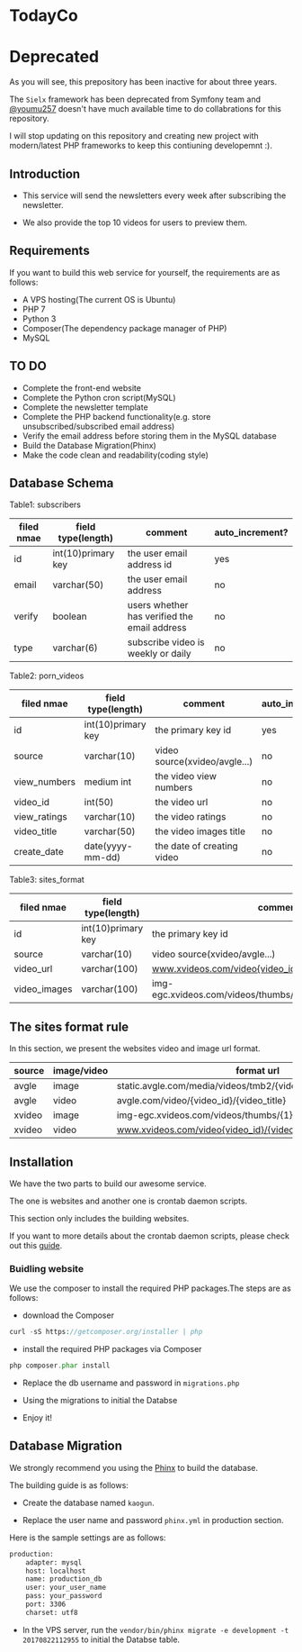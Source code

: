 # TodayCo

# Deprecated
As you will see, this prepository has been inactive for about three years.

The `Sielx` framework has been deprecated from Symfony team and [@youmu257](https://github.com/youmu257) doesn't have much available time to do collabrations for this repository.

I will stop updating on this repository and creating new project with modern/latest PHP frameworks to keep this contiuning developemnt :).

## Introduction
- This service will send the newsletters every week after subscribing the newsletter.

- We also provide the top 10 videos for users to preview them.

## Requirements
If you want to build this web service for yourself, the requirements are as follows:

- A VPS hosting(The current OS is Ubuntu)
- PHP 7
- Python 3
- Composer(The dependency package manager of PHP)
- MySQL

## TO DO

- Complete the front-end website
- Complete the Python cron script(MySQL)
- Complete the newsletter template
- Complete the PHP backend functionality(e.g. store unsubscribed/subscribed email address)
- Verify the email address before storing them in the MySQL database
- Build the Database Migration(Phinx)
- Make the code clean and readability(coding style)

## Database Schema

Table1: subscribers

| filed nmae | field type(length) | comment                  | auto_increment?  |
| -----------|--------------------|--------------------------|----------------- |
| id         | int(10)primary key | the user email address id                   | yes |
| email      | varchar(50)        | the user email address                      | no  |
| verify     | boolean            | users whether has verified the email address| no  |
| type       | varchar(6)         | subscribe video is weekly or daily          | no  |

Table2: porn_videos

| filed nmae  | field type(length) | comment                         | auto_increment? |
| ------------|--------------------|---------------------------------|-----------------|
| id          | int(10)primary key | the primary key id              | yes             |
| source      | varchar(10)        | video source(xvideo/avgle...)   | no              |
| view_numbers| medium int         | the video view numbers          | no              |
| video_id    | int(50)            | the video url                   | no              |
| view_ratings| varchar(10)        | the video ratings               | no              |
| video_title | varchar(50)        | the video images title          | no              |
| create_date | date(yyyy-mm-dd)   | the date of creating video      | no              |

Table3: sites_format

| filed nmae | field type(length) | comment                         | auto_increment? |
| -----------|--------------------|---------------------------------|-----------------|
| id         | int(10)primary key | the primary key id              | yes             |
| source     | varchar(10)        | video source(xvideo/avgle...)   | no              |
| video_url  | varchar(100)| www.xvideos.com/video{video_id}/{video_title}| no        |
| video_images| varchar(100)| img-egc.xvideos.com/videos/thumbs/{1}/{2}/{3}/{uid}/{uid_img}| no |

## The sites format rule

In this section, we present the websites video and image url format.

| source | image/video| format url                                                     |
| -------|------------|----------------------------------------------------------------|
| avgle  | image      | static.avgle.com/media/videos/tmb2/{video_id}/{image_file_name}|
| avgle  | video      | avgle.com/video/{video_id}/{video_title}                       |
| xvideo | image      | img-egc.xvideos.com/videos/thumbs/{1}/{2}/{3}/{uid}/{uid_img}  |
| xvideo | video      | www.xvideos.com/video{video_id}/{video_title}                  |

## Installation

We have the two parts to build our awesome service.

The one is websites and another one is crontab daemon scripts.

This section only includes the building websites.

If you want to more details about the crontab daemon scripts, please check out this [guide](https://github.com/peter279k/today-co/blob/master/scripts/README.md).

### Buidling website

We use the composer to install the required PHP packages.The steps are as follows:

- download the Composer

```php
curl -sS https://getcomposer.org/installer | php
```

- install the required PHP packages via Composer

```php
php composer.phar install
```

- Replace the db username and password in ```migrations.php```

- Using the migrations to initial the Databse

- Enjoy it!

## Database Migration

We strongly recommend you using the [Phinx](https://phinx.org) to build the database.

The building guide is as follows:

- Create the database named ```kaogun```.

- Replace the user name and password ```phinx.yml``` in production section.

Here is the sample settings are as follows:

```bash
production:
    adapter: mysql
    host: localhost
    name: production_db
    user: your_user_name
    pass: your_password
    port: 3306
    charset: utf8
```

- In the VPS server, run the ```vendor/bin/phinx migrate -e development -t 20170822112955``` to initial the Databse table.
